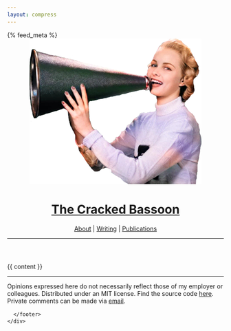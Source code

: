 ```yaml
---
layout: compress
---
```

<!doctype html>
<html lang="{{ page.lang | default: site.lang | default: "en" }}">
	<head>
    <meta http-equiv="Content-Type" content="text/html; charset=UTF-8">
    <meta name="viewport" content="width=device-width">
    <link rel="canonical" href="{{ site.url }}{{ page.url }}" />
    <link rel="shortcut icon" type="image/png" href="{{ "/assets/images/logo-small-square.png" | relative_url }}"/>
    <link rel="stylesheet" type="text/css" href="{{ "/assets/css/main.css" | relative_url }}">
    <title>{{ site.title | escape }}</title>
    {% feed_meta %}
  </head>  
  <body>
    <div id="main-container">
      <header>
        <img id="logo" src="/assets/images/logo-big-cropped.png" />
        <h1><a id="title" href="/">The Cracked Bassoon</a></h1>
        <nav>
          <a href="/about">About</a> |
          <a href="/writing">Writing</a> |
          <a href="/publications">Publications</a>
        </nav>
        <p></p>
        <hr>
      </header>
      <article>
        {{ content }}
      </article>
      <hr>
      <footer>
        <p>Opinions expressed here do not necessarily reflect those of my employer or
        colleagues. Distributed under an MIT license. Find the source code
        <a href="https://github.com/sammosummo/sammosummo.github.io">here</a>. Private
        comments can be made via <a href="mailto:{{ site.email }}" class="break">email</a>.</p>
          
      </footer>
    </div>
  </body>
</html>

